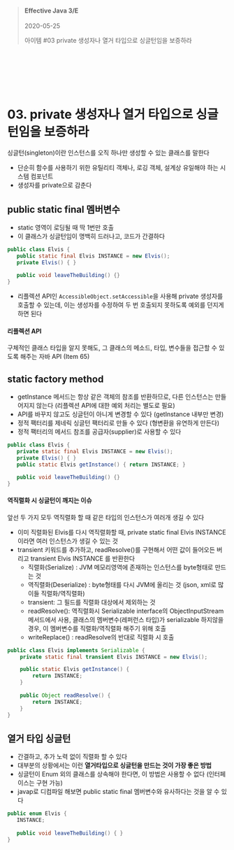 

> #### Effective Java 3/E
> 2020-05-25
>
> 아이템 #03 private 생성자나 열거 타입으로 싱글턴임을 보증하라

<br><br><br><br><br>





# 03. private 생성자나 열거 타입으로 싱글턴임을 보증하라

싱글턴(singleton)이란 인스턴스를 오직 하나만 생성할 수 있는 클래스를 말한다

* 단순히 함수를 사용하기 위한 유틸리티 객체나, 로깅 객체, 설계상 유일해야 하는 시스템 컴포넌트
* 생성자를 private으로 감춘다


## public static final 멤버변수

* static 영역이 로딩될 때 딱 1번만 호출
* 이 클래스가 싱글턴임이 명백히 드러나고, 코드가 간결하다

``` java
public class Elvis {
   public static final Elvis INSTANCE = new Elvis();
   private Elvis() { }
   
   public void leaveTheBuilding() {}
}
```

* 리플렉션 API인 `AccessibleObject.setAccessible`을 사용해 private 생성자를 호출할 수 있는데, 이는 생성자를 수정하여 두 번 호출되지 못하도록 예외를 던지게 하면 된다

#### 리플렉션 API
구체적인 클래스 타입을 알지 못해도, 그 클래스의 메소드, 타입, 변수들을 접근할 수 있도록 해주는 자바 API (Item 65)


## static factory method

* getInstance 메서드는 항상 같은 객체의 참조를 반환하므로, 다른 인스턴스는 만들어지지 않는다 (리플렉션 API에 대한 예외 처리는 별도로 필요)
* API를 바꾸지 않고도 싱글턴이 아니게 변경할 수 있다 (getInstance 내부만 변경)
* 정적 팩터리를 제네릭 싱글턴 팩터리로 만들 수 있다 (형변환을 유연하게 만든다)
* 정적 팩터리의 메서드 참조를 공급자(supplier)로 사용할 수 있다

``` java
public class Elvis {
   private static final Elvis INSTANCE = new Elvis();
   private Elvis() { }
   public static Elvis getInstance() { return INSTANCE; }

   public void leaveTheBuilding() {}
}
```

#### 역직렬화 시 싱글턴이 깨지는 이슈

앞선 두 가지 모두 역직렬화 할 때 같은 타입의 인스턴스가 여러개 생길 수 있다

* 이미 직렬화된 Elvis를 다시 역직렬화할 때, private static final Elvis INSTANCE 이라면 여러 인스턴스가 생길 수 있는 것
* transient 키워드를 추가하고, readResolve()를 구현해서 어떤 값이 들어오든 버리고 transient Elvis INSTANCE 를 반환한다
    * 직렬화(Serialize) : JVM 메모리영역에 존재하는 인스턴스를 byte형태로 만드는 것
    * 역직렬화(Deserialize) : byte형태를 다시 JVM에 올리는 것 (json, xml로 많이들 직렬화/역직렬화)
    * transient: 그 필드를 직렬화 대상에서 제외하는 것
    * readResolve(): 역직렬화시 Serializable interface의 ObjectInputStream 메서드에서 사용, 클래스의 멤버변수(레퍼런스 타입)가 serializable 하지않을 경우, 이 멤버변수를 직렬화/역직렬화 해주기 위해 호출
    * writeReplace() : readResolve의 반대로 직렬화 시 호출

``` java
public class Elvis implements Serializable {
	private static final transient Elvis INSTANCE = new Elvis();

	public static Elvis getInstance() {
		return INSTANCE;
	}
	
	public Object readResolve() {
		return INSTANCE;
	}
}
```

## 열거 타입 싱글턴

* 간결하고, 추가 노력 없이 직렬화 할 수 있다
* 대부분의 상황에서는 이런 **열거타입으로 싱글턴을 만드는 것이 가장 좋은 방법**
* 싱글턴이 Enum 외의 클래스를 상속해야 한다면, 이 방법은 사용할 수 없다 (인터페이스는 구현 가능)
* javap로 디컴파일 해보면 public static final 멤버변수와 유사하다는 것을 알 수 있다

``` java
public enum Elvis {
   INSTANCE;
   
   public void leaveTheBuilding() { }
}
```
